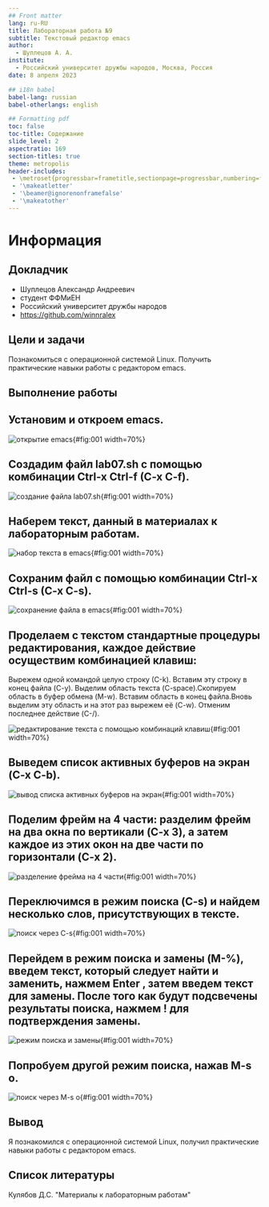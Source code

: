 ```yaml
---
## Front matter
lang: ru-RU
title: Лабораторная работа №9
subtitle: Текстовый редактор emacs
author:
  - Шуплецов А. А.
institute:
  - Российский университет дружбы народов, Москва, Россия
date: 8 апреля 2023

## i18n babel
babel-lang: russian
babel-otherlangs: english

## Formatting pdf
toc: false
toc-title: Содержание
slide_level: 2
aspectratio: 169
section-titles: true
theme: metropolis
header-includes:
 - \metroset{progressbar=frametitle,sectionpage=progressbar,numbering=fraction}
 - '\makeatletter'
 - '\beamer@ignorenonframefalse'
 - '\makeatother'
---
```


# Информация

## Докладчик

  * Шуплецов Александр Андреевич
  * студент ФФМиЕН
  * Российский университет дружбы народов
  * https://github.com/winnralex

## Цели и задачи

Познакомиться с операционной системой Linux. Получить практические навыки работы с редактором emacs.

## Выполнение работы

## Установим и откроем emacs.

![открытие emacs](image/1.png){#fig:001 width=70%}

## Cоздадим файл lab07.sh с помощью комбинации Ctrl-x Ctrl-f (C-x C-f).

![создание файла lab07.sh](image/2.png){#fig:001 width=70%}

## Наберем текст, данный в материалах к лабораторным работам.

![набор текста в emacs](image/3.png){#fig:001 width=70%}

## Cохраним файл с помощью комбинации Ctrl-x Ctrl-s (C-x C-s).

![сохранение файла в emacs](image/4.png){#fig:001 width=70%}

## Проделаем с текстом стандартные процедуры редактирования, каждое действие осуществим комбинацией клавиш: 

Вырежем одной командой целую строку (С-k). Вставим эту строку в конец файла (C-y). Выделим область текста (C-space).Скопируем область в буфер обмена (M-w). Вставим область в конец файла.Вновь выделим эту область и на этот раз вырежем её (C-w). Отменим последнее действие (C-/).

![редактирование текста с помощью комбинаций клавиш](image/5.png){#fig:001 width=70%}

## Выведем список активных буферов на экран (C-x C-b).

![вывод списка активных буферов на экран](image/7.png){#fig:001 width=70%}

## Поделим фрейм на 4 части: разделим фрейм на два окна по вертикали (C-x 3), а затем каждое из этих окон на две части по горизонтали (C-x 2).

![разделение фрейма на 4 части](image/8.png){#fig:001 width=70%}

## Переключимся в режим поиска (C-s) и найдем несколько слов, присутствующих в тексте.

![поиск через C-s](image/9.1.png){#fig:001 width=70%}

## Перейдем в режим поиска и замены (M-%), введем текст, который следует найти и заменить, нажмем Enter , затем введем текст для замены. После того как будут подсвечены результаты поиска, нажмем ! для подтверждения замены.

![режим поиска и замены](image/9.4.png){#fig:001 width=70%}

## Попробуем другой режим поиска, нажав M-s o.

![поиск через M-s o](image/9.5.png){#fig:001 width=70%}

## Вывод

Я познакомился с операционной системой Linux, получил практические навыки работы с редактором emacs.

## Список литературы

Кулябов Д.С. "Материалы к лабораторным работам"
